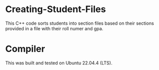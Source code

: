 # Creating-Student-Files
This C++ code sorts students into section files based on their sections provided in a file with their roll numer and gpa.
# Compiler
This was built and tested on Ubuntu 22.04.4 (LTS).
